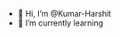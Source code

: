 - 👋 Hi, I’m @Kumar-Harshit
- 🌱 I’m currently learning

<!---
Kumar-Harshit-01/Kumar-Harshit-01 is a ✨ special ✨ repository because its `README.md` (this file) appears on your GitHub profile.
You can click the Preview link to take a look at your changes.
--->
